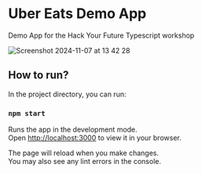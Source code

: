# Uber Eats Demo App

Demo App for the Hack Your Future Typescript workshop

![Screenshot 2024-11-07 at 13 42 28](https://github.com/user-attachments/assets/94af8bc3-b77a-4c4f-8f84-cf81ed3079e0)


## How to run?

In the project directory, you can run:

### `npm start`

Runs the app in the development mode.\
Open [http://localhost:3000](http://localhost:3000) to view it in your browser.

The page will reload when you make changes.\
You may also see any lint errors in the console.
